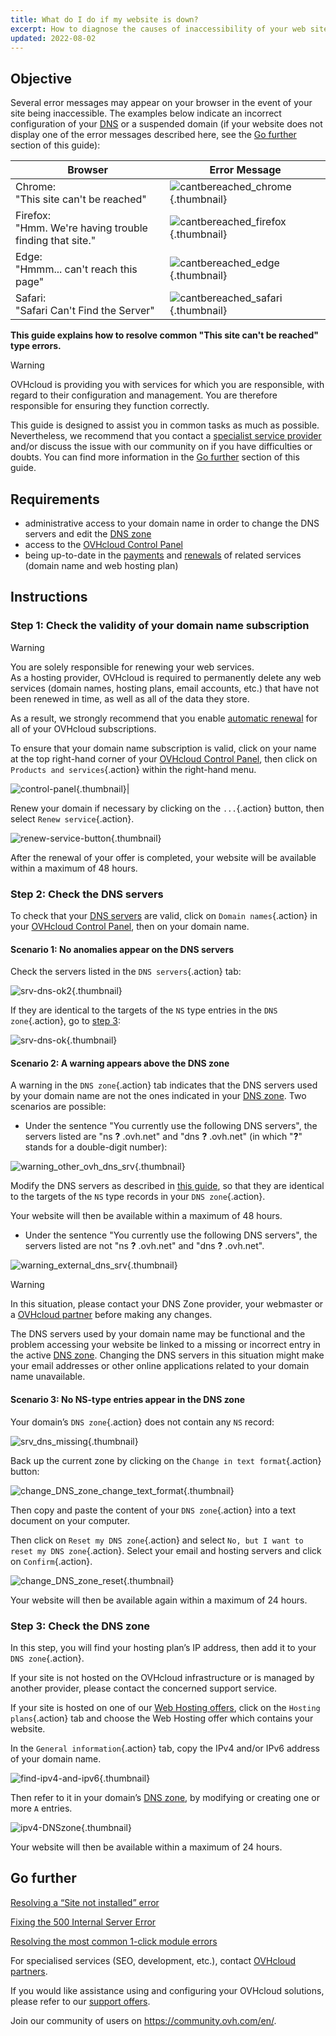 ```yaml
---
title: What do I do if my website is down?
excerpt: How to diagnose the causes of inaccessibility of your web site
updated: 2022-08-02
---
```


## Objective

Several error messages may appear on your browser in the event of your site being inaccessible. The examples below indicate an incorrect configuration of your [DNS](dns_zone_edit#understanding-dns.) or a suspended domain (if your website does not display one of the error messages described here, see the [Go further](diagnostic-website-not-accessible_#go-further.) section of this guide):

|Browser|Error Message|
|-|---|
|Chrome:<br>"This site can't be reached"|![cantbereached_chrome](cant-be-reached-chrome.png){.thumbnail}|
|Firefox:<br>"Hmm. We're having trouble finding that site."|![cantbereached_firefox](cant-be-reached-firefox.png){.thumbnail}|
|Edge:<br>"Hmmm... can't reach this page"|![cantbereached_edge](cant-be-reached-edge.png){.thumbnail}|
|Safari:<br>"Safari Can't Find the Server"|![cantbereached_safari](cant-be-reached-safari.png){.thumbnail}|

**This guide explains how to resolve common "This site can't be reached" type errors.**

> [!warning]
> OVHcloud is providing you with services for which you are responsible, with regard to their configuration and management. You are therefore responsible for ensuring they function correctly.
>
>This guide is designed to assist you in common tasks as much as possible. Nevertheless, we recommend that you contact a [specialist service provider](partner.) and/or discuss the issue with our community on if you have difficulties or doubts. You can find more information in the [Go further](diagnostic-website-not-accessible_#go-further.) section of this guide.
>

## Requirements

- administrative access to your domain name in order to change the DNS servers and edit the [DNS zone](dns_zone_edit#understanding-dns.)
- access to the [OVHcloud Control Panel](manager.)
- being up-to-date in the [payments](invoice_management#pay-bills.) and [renewals](how_to_use_automatic_renewal#renewal-management.) of related services (domain name and web hosting plan)

## Instructions

### Step 1: Check the validity of your domain name subscription

> [!warning]
>
> You are solely responsible for renewing your web services.<br>
> As a hosting provider, OVHcloud is required to permanently delete any web services (domain names, hosting plans, email accounts, etc.) that have not been renewed in time, as well as all of the data they store.
>
> As a result, we strongly recommend that you enable [automatic renewal](how_to_use_automatic_renewal#instructions.) for all of your OVHcloud subscriptions.
>

To ensure that your domain name subscription is valid, click on your name at the top right-hand corner of your [OVHcloud Control Panel](manager.), then click on `Products and services`{.action} within the right-hand menu.

![control-panel](control-panel.png){.thumbnail}|

Renew your domain if necessary by clicking on the `...`{.action} button, then select `Renew service`{.action}.

![renew-service-button](renew-service-button.png){.thumbnail}

After the renewal of your offer is completed, your website will be available within a maximum of 48 hours.

### Step 2: Check the DNS servers

To check that your [DNS servers](dns_server_general_information1.) are valid, click on `Domain names`{.action} in your [OVHcloud Control Panel](manager.), then on your domain name.

#### Scenario 1: No anomalies appear on the DNS servers

Check the servers listed in the `DNS servers`{.action} tab:

![srv-dns-ok2](name-dns-server.png){.thumbnail}

If they are identical to the targets of the `NS` type entries in the `DNS zone`{.action}, go to [step 3](diagnostic-website-not-accessible_#step3.):

![srv-dns-ok](dashboard-entry-ns.png){.thumbnail}

#### Scenario 2: A warning appears above the DNS zone

A warning in the `DNS zone`{.action} tab indicates that the DNS servers used by your domain name are not the ones indicated in your [DNS zone](dns_zone_edit#understanding-dns.). Two scenarios are possible:

- Under the sentence "You currently use the following DNS servers", the servers listed are "ns **?** .ovh.net" and "dns **?** .ovh.net" (in which "**?**" stands for a double-digit number):

![warning_other_ovh_dns_srv](images_message-other-ovh-dns-servers.png){.thumbnail}

Modify the DNS servers as described in [this guide](dns_server_general_information#modifying-dns-servers.), so that they are identical to the targets of the `NS` type records in your `DNS zone`{.action}.

Your website will then be available within a maximum of 48 hours.

- Under the sentence "You currently use the following DNS servers", the servers listed are not "ns **?** .ovh.net" and "dns **?** .ovh.net".

![warning_external_dns_srv](images_message-external-dns-servers.png){.thumbnail}

> [!warning]
>
> In this situation, please contact your DNS Zone provider, your webmaster or a [OVHcloud partner](partner.) before making any changes.
>
> The DNS servers used by your domain name may be functional and the problem accessing your website be linked to a missing or incorrect entry in the active [DNS zone](dns_zone_edit#understanding-dns.). Changing the DNS servers in this situation might make your email addresses or other online applications related to your domain name unavailable.
>

#### Scenario 3: No NS-type entries appear in the DNS zone

Your domain’s `DNS zone`{.action} does not contain any `NS` record:

![srv_dns_missing](dashboard-entry-ns-missing.png){.thumbnail}

Back up the current zone by clicking on the `Change in text format`{.action} button:

![change_DNS_zone_change_text_format](change-in-text-format.png){.thumbnail}

Then copy and paste the content of your `DNS zone`{.action} into a text document on your computer.

Then click on `Reset my DNS zone`{.action} and select `No, but I want to reset my DNS zone`{.action}. Select your email and hosting servers and click on `Confirm`{.action}.

![change_DNS_zone_reset](images_reset-my-dns-zone.png){.thumbnail}

Your website will then be available again within a maximum of 24 hours.

### Step 3: Check the DNS zone <a name="step3"></a>

In this step, you will find your hosting plan’s IP address, then add it to your `DNS zone`{.action}.

If your site is not hosted on the OVHcloud infrastructure or is managed by another provider, please contact the concerned support service.

If your site is hosted on one of our [Web Hosting offers](hosting.), click on the `Hosting plans`{.action} tab and choose the Web Hosting offer which contains your website.

In the `General information`{.action} tab, copy the IPv4 and/or IPv6 address of your domain name.

![find-ipv4-and-ipv6](images_find-ipv4-and-ipv6.png){.thumbnail}

Then refer to it in your domain’s [DNS zone](dns_zone_edit#edit-your-domain-names-ovhcloud-dns-zone.), by modifying or creating one or more `A` entries.

![ipv4-DNSzone](images_dashboard-entry-a.png){.thumbnail}

Your website will then be available within a maximum of 24 hours.

## Go further <a name="go-further"></a>

[Resolving a “Site not installed” error](multisites_website_not_installed1.)

[Fixing the 500 Internal Server Error](diagnostic_fix_500_internal_server_error1.)

[Resolving the most common 1-click module errors](diagnostic_errors_module1clic1.)

For specialised services (SEO, development, etc.), contact [OVHcloud partners](partner.).

If you would like assistance using and configuring your OVHcloud solutions, please refer to our [support offers](support.).

Join our community of users on <https://community.ovh.com/en/>.